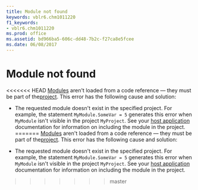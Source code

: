 ```yaml
---
title: Module not found
keywords: vblr6.chm1011220
f1_keywords:
- vblr6.chm1011220
ms.prod: office
ms.assetid: bd966ba5-606c-dd48-7b2c-f27ca8e5fcee
ms.date: 06/08/2017
---
```



# Module not found

<<<<<<< HEAD
[Modules](../../Glossary/vbe-glossary.md) aren't loaded from a code reference — they must be part of the[project](../../Glossary/vbe-glossary.md). This error has the following cause and solution:



- The requested module doesn't exist in the specified project. For example, the statement  `MyModule.SomeVar = 5` generates this error when `MyModule` isn't visible in the project `MyProject`. See your [host application](../../Glossary/vbe-glossary.md) documentation for information on including the module in the project.
=======
[Modules](../../Glossary/vbe-glossary.md#module) aren't loaded from a code reference — they must be part of the[project](../../Glossary/vbe-glossary.md#project). This error has the following cause and solution:



- The requested module doesn't exist in the specified project. For example, the statement  `MyModule.SomeVar = 5` generates this error when `MyModule` isn't visible in the project `MyProject`. See your [host application](../../Glossary/vbe-glossary.md#host-application) documentation for information on including the module in the project.
>>>>>>> master
    


